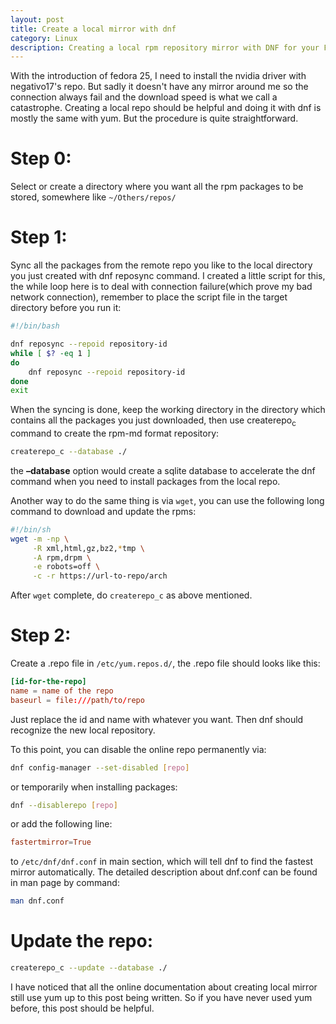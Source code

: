 ```yaml
---
layout: post
title: Create a local mirror with dnf
category: Linux
description: Creating a local rpm repository mirror with DNF for your Fedora is easy.
---
```


With the introduction of fedora 25, I need to install the nvidia driver with negativo17's repo. But sadly it doesn't have any mirror around me so the connection always fail and the download speed is what we call a catastrophe. Creating a local repo should be helpful and doing it with dnf is mostly the same with yum. But the procedure is quite straightforward.


<a id="org9661a7d"></a>

# Step 0:

Select or create a directory where you want all the rpm packages to be stored, somewhere like `~/Others/repos/`


<a id="org9da0d27"></a>

# Step 1:

Sync all the packages from the remote repo you like to the local directory you just created with dnf reposync command. I created a little script for this, the while loop here is to deal with connection failure(which prove my bad network connection), remember to place the script file in the target directory before you run it:

```bash
#!/bin/bash

dnf reposync --repoid repository-id
while [ $? -eq 1 ]
do
    dnf reposync --repoid repository-id
done
exit
```

When the syncing is done, keep the working directory in the directory which contains all the packages you just downloaded, then use createrepo<sub>c</sub> command to create the rpm-md format repository:

```bash
createrepo_c --database ./
```

the **&#x2013;database** option would create a sqlite database to accelerate the dnf command when you need to install packages from the local repo.

Another way to do the same thing is via `wget`, you can use the following long command to download and update the rpms:

```sh
#!/bin/sh
wget -m -np \
     -R xml,html,gz,bz2,*tmp \
     -A rpm,drpm \
     -e robots=off \
     -c -r https://url-to-repo/arch
```

After `wget` complete, do `createrepo_c` as above mentioned.


<a id="orgd95fd76"></a>

# Step 2:

Create a .repo file in `/etc/yum.repos.d/`, the .repo file should looks like this:

```conf
[id-for-the-repo]
name = name of the repo
baseurl = file:///path/to/repo
```

Just replace the id and name with whatever you want. Then dnf should recognize the new local repository.

To this point, you can disable the online repo permanently via:

```bash
dnf config-manager --set-disabled [repo]
```

or temporarily when installing packages:

```bash
dnf --disablerepo [repo]
```

or add the following line:

```conf
fastertmirror=True
```

to `/etc/dnf/dnf.conf` in main section, which will tell dnf to find the fastest mirror automatically. The detailed description about dnf.conf can be found in man page by command:

```bash
man dnf.conf
```


<a id="org67fc5e2"></a>

# Update the repo:

```bash
createrepo_c --update --database ./
```

I have noticed that all the online documentation about creating local mirror still use yum up to this post being written. So if you have never used yum before, this post should be helpful.

